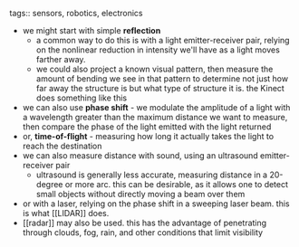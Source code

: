 tags:: sensors, robotics, electronics

- we might start with simple **reflection**
	- a common way to do this is with a light emitter-receiver pair, relying on the nonlinear reduction in intensity we'll have as a light moves farther away.
	- we could also project a known visual pattern, then measure the amount of bending we see in that pattern to determine not just how far away the structure is but what type of structure it is. the Kinect does something like this
- we can also use **phase shift** - we modulate the amplitude of a light with a wavelength greater than the maximum distance we want to measure, then compare the phase of the light emitted with the light returned
- or, **time-of-flight** - measuring how long it actually takes the light to reach the destination
- we can also measure distance with sound, using an ultrasound emitter-receiver pair
	- ultrasound is generally less accurate, measuring distance in a 20-degree or more arc. this can be desirable, as it allows one to detect small objects without directly moving a beam over them
- or with a laser, relying on the phase shift in a sweeping laser beam. this is what [[LIDAR]] does.
- [[radar]] may also be used. this has the advantage of penetrating through clouds, fog, rain, and other conditions that limit visibility